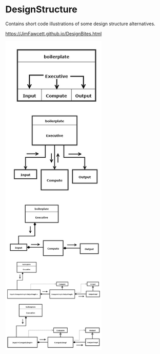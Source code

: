 # DesignStructure
Contains short code illustrations of some design structure alternatives.

https://JimFawcett.github.io/DesignBites.html

<img src="Design1.jpg#left" width="300" style="float:left;"/>
<img src="Design2.jpg#left" width="300" style="float:left;"/>
<img src="Design4.jpg" width="300" style="float:left;"/>
<img src="Design5.jpg" width="300" style="float:left;"/>
<img src="Design6.jpg" width="300" style="float:left;"/>
